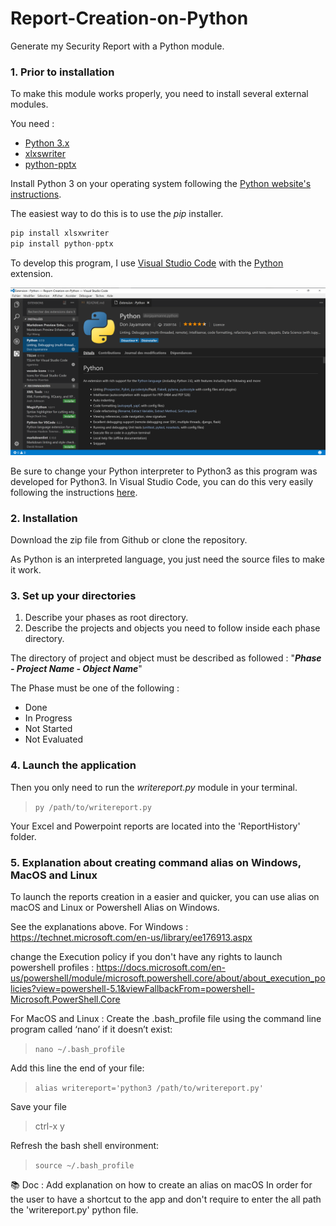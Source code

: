 # Report-Creation-on-Python
Generate my Security Report with a Python module.

### 1. Prior to installation
To make this module works properly, you need to install several external modules.

You need :
* [Python 3.x](https://www.python.org/)
* [xlxswriter](https://xlsxwriter.readthedocs.io/index.html)
* [python-pptx](https://python-pptx.readthedocs.io/en/latest/#)

Install Python 3 on your operating system following the [Python website's instructions](https://wiki.python.org/moin/BeginnersGuide/Download).

The easiest way to do this is to use the *pip* installer.
```python
pip install xlsxwriter
pip install python-pptx
```

To develop this program, I use [Visual Studio Code](https://code.visualstudio.com/) with the [Python](https://marketplace.visualstudio.com/items?itemName=donjayamanne.python) extension.

![Visual Studio Code and Python Extension](./ReadmeImages/VisualStudioAndPythonExtension.png)

Be sure to change your Python interpreter to Python3 as this program was developed for Python3.
In Visual Studio Code, you can do this very easily following the instructions [here](https://github.com/DonJayamanne/pythonVSCode/wiki/Miscellaneous#select-an-interpreter).

### 2. Installation

Download the zip file from Github or clone the repository.

As Python is an interpreted language, you just need the source files to make it work.

### 3. Set up your directories

1. Describe your phases as root directory.
1. Describe the projects and objects you need to follow inside each phase directory.

The directory of project and object must be described as followed : 
 "**_Phase - Project Name - Object Name_**"

 The Phase must be one of the following : 
 * Done
 * In Progress
 * Not Started
 * Not Evaluated

### 4. Launch the application

Then you only need to run the *writereport.py* module in your terminal.

>`py /path/to/writereport.py`

Your Excel and Powerpoint reports are located into the 'ReportHistory' folder.

### 5. Explanation about creating command alias on Windows, MacOS and Linux

To launch the reports creation in a easier and quicker, you can use alias on macOS and Linux or Powershell Alias on Windows.

See the explanations above.
For Windows :
https://technet.microsoft.com/en-us/library/ee176913.aspx

change the Execution policy if you don't have any rights to launch powershell profiles :
https://docs.microsoft.com/en-us/powershell/module/microsoft.powershell.core/about/about_execution_policies?view=powershell-5.1&viewFallbackFrom=powershell-Microsoft.PowerShell.Core

For MacOS and Linux :
Create the .bash_profile file using the command line program called ‘nano’ if it doesn’t exist:
>`nano ~/.bash_profile`

Add this line the end of your file: 
>`alias writereport='python3 /path/to/writereport.py'`

Save your file
>ctrl-x y

Refresh the bash shell environment:
>`source ~/.bash_profile`

:books: Doc : Add explanation on how to create an alias on macOS
In order for the user to have a shortcut to the app and don't require to enter the all path the 'writereport.py' python file.